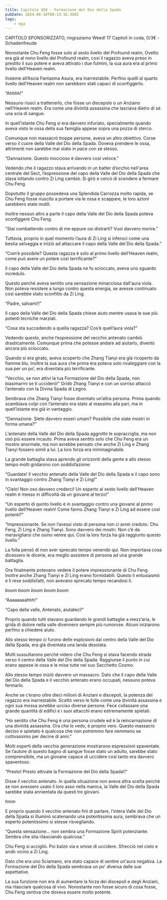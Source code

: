 ```yaml
---
title: Capitolo 450 - Formazione del Dio della Spada
pubDate: 2024-06-10T08:13:16.398Z
tags:
    - mga
---
```

                
CAPITOLO SPONSORIZZATO, ringraziamo Weed!
17 Capitoli in coda, 0/3€ 
-Schadenfreude


Nonostante Chu Feng fosse solo al sesto livello del Profound realm, Ovetto era già al nono livello del Profound realm, così il ragazzo aveva preso in prestito il suo potere e aveva attivato i due fulmini, la sua aura era al primo livello dell’Heaven realm.


Insieme all’Ascia Fantasma Asura, era inarrestabile. Perfino quelli al quarto livello dell’Heaven realm non sarebbero stati capaci di sconfiggerlo.


“Ahhhh!”


Nessuno riuscì a trattenerlo, che fosse un discepolo o un Anziano nell’Heaven realm. Era come una divinità assassina che lasciava dietro di sé una scia di sangue.


In quell’istante Chu Feng si era davvero infuriato, specialmente quando aveva visto le ossa della sua famiglia appese sopra una pozza di sterco.


Comunque non massacrò troppe persone, aveva un altro obiettivo. Corse verso il cuore della Valle del Dio della Spada. Doveva prendere le ossa, altrimenti non sarebbe mai stato in pace con sé stesso.


“Dannazione. Questo moccioso è davvero così veloce.”


Vedendo che il ragazzo stava arrivando in un batter d’occhio nell'area centrale del Sect, l’espressione del capo della Valle del Dio della Spada che stava lottando contro Zi Ling cambiò. Si girò e cercò di scendere a fermare Chu Feng.


Dopotutto il gruppo possedeva una Splendida Carrozza molto rapida, se Chu Feng fosse riuscito a portare via le ossa e scappare, le loro azioni sarebbero state inutili.


Inoltre nessun altro a parte il capo della Valle del Dio della Spada poteva sconfiggere Chu Feng.


“Stai combattendo contro di me eppure osi distrarti? Vuoi davvero morire.”


Tuttavia, proprio in quel momento l’aura di Zi Ling si inferocì come una bestia selvaggia e iniziò ad attaccare il capo della Valle del Dio della Spada.”


“Com’è possibile? Questa ragazza è solo al primo livello dell’Heaven realm, come può avere un potere così terrificante?”


Il capo della Valle del Dio della Spada ne fu scioccato, aveva uno sguardo incredulo.


Questo perché aveva sentito una sensazione minacciosa dall'aura viola. Non poteva resistere a lungo contro questa energia, se avesse continuato così sarebbe stato sconfitto da Zi Ling.


“Padre, salvami!!”


Il capo della Valle del Dio della Spada chiese aiuto mentre usava le sue più potenti tecniche marziali.


“Cosa sta succedendo a quella ragazza? Cos’è quell’aura viola?”


Vedendo questo, anche l’espressione del vecchio antenato cambiò drasticamente. Comunque prima che potesse andare ad aiutarlo, diventò ancora più scioccato.


Quando si era girato, aveva scoperto che Zhang Tianyi era già ricoperto da fiamme blu. Inoltre la sua aura che prima era poteva solo rivaleggiare con la sua per un po’, era diventata più terrificante.


“Vecchio, se non attivi la tua Formazione del Dio della Spada, non biasimarmi se ti ucciderò!” Gridò Zhang Tianyi e con un sorriso attaccò l’antenato con la Divina Spada di Legno.


Sembrava che Zhang Tianyi fosse diventato un’altra persona. Prima quando scambiava colpi con l’antenato era stato al massimo alla pari, ma in quell’istante era già in vantaggio.


“Dannazione. Siete davvero esseri umani? Possibile che siate mostri in forma umana?”


L’antenato della Valle del Dio della Spada aggrottò le sopracciglia, ma non osò più essere incauto. Prima aveva sentito solo che Chu Feng era un mostro anormale, ma non avrebbe pensato che anche Zi Ling e Zhang Tianyi fossero simili a lui. La loro forza era inimmaginabile.


La grande battaglia stava aprendo gli orizzonti della gente e allo stesso tempo molti gridarono con soddisfazione:


“Guardate! Il vecchio antenato della Valle del Dio della Spada e il capo sono in svantaggio contro Zhang Tianyi e Zi Ling!”


“Cielo! Non oso davvero crederci! Un esperto al sesto livello dell’Heaven realm è messo in difficoltà da un giovane al terzo!”


“Un esperto di quinto livello è in svantaggio contro una giovane al primo livello dell’Heaven realm! Come fanno Zhang Tianyi e Zi Ling ad essere così potenti?”


“Impressionante. Se non l’avessi visto di persona non ci avrei creduto. Chu Feng, Zi Ling e Zhang Tianyi. Sono davvero dei mostri. Non c’è da meravigliarsi che osino venire qui. Così la loro forza ha già raggiunto questo livello.”


La folla pensò di non aver sprecato tempo venendo qui. Non importava cosa dicessero le dicerie, era meglio assistere di persona ad una grande battaglia.


Ora finalmente potevano vedere il potere impressionante di Chu Feng. Inoltre anche Zhang Tianyi e Zi Ling erano formidabili. Questo li entusiasmò e li rese soddisfatti, non avevano sprecato tempo recandosi lì.


*boom boom boom boom boom*


“Aaaaaaaahhh!”


“Capo della valle, Antenato, aiutateci!”


Proprio quando tutti stavano guardando le grandi battaglie a mezz’aria, le grida di dolore nella valle divennero sempre più rumorose. Alcuni iniziarono perfino a chiedere aiuto.


Allo stesso tempo ci furono delle esplosioni dal centro della Valle del Dio della Spada, era già diventata una landa desolata.


Molti sussultarono perché videro che Chu Feng si stava facendo strada verso il centro della Valle del Dio della Spada. Raggiunse il punto in cui erano appese le ossa e le mise tutte nel suo Sacchetto Cosmo.


Allo stesso tempo iniziò davvero un massacro. Dato che il capo della Valle del Dio della Spada e il vecchio antenato erano occupati, nessuno poteva fermarlo.


Anche se c’erano oltre dieci milioni di Anziani e discepoli, la potenza del ragazzo era inarrestabile. Scattò verso le folle come una divinità assassina e ogni sua mossa avrebbe ucciso diverse persone. Fece collassare una grande quantità di edifici e i suoi attacchi erano estremamente spietati.


“Ho sentito che Chu Feng è una persona crudele ed è la reincarnazione di una divinità assassina. Ora che lo vedo, è proprio vero. Questo massacro deciso e spietato è qualcosa che non potremmo fare nemmeno se coltivassimo per decine di anni.”


Molti esperti della vecchia generazione mostrarono espressioni spaventate. Se l’autore di questo bagno di sangue fosse stato un adulto, sarebbe stato comprensibile, ma un giovane capace di uccidere così tanto era davvero spaventoso.


“Presto! Presto attivate la Formazione del Dio della Spada!!”


Disse il vecchio antenato. In quella situazione non aveva altra scelta perché se non avessero usato il loro asso nella manica, la Valle del Dio della Spada sarebbe stata annientata da questi tre giovani.


*hmm*


E proprio quando il vecchio antenato finì di parlare, l’intera Valle del Dio della Spada si illuminò scatenando una potentissima aura, sembrava che un esperto potentissimo si stesse risvegliando.


“Questa sensazione... non sembra una Formazione Spirit potenziante. Sembra che stia rilasciando qualcosa.”


Chu Feng si accigliò. Poi balzò via e smise di uccidere. Sfrecciò nel cielo e andò vicino a Zi Ling.


Dato che era uno Sciamano, era stato capace di sentire un'aura negativa. La Formazione del Dio della Spada sembrava un po' diversa dalle sue aspettative.


La sua funzione non era di aumentare la forza dei discepoli e degli Anziani, ma rilasciare qualcosa di vivo. Nonostante non fosse sicuro di cosa fosse, Chu Feng sentiva che doveva essere molto potente.


